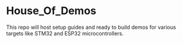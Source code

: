 # House_Of_Demos
This repo will host setup guides and ready to build demos for various targets like STM32 and ESP32 microcontrollers.
